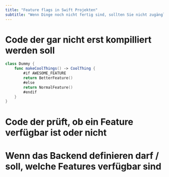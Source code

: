 ```yaml
---
title: "Feature flags in Swift Projekten"
subtitle: "Wenn Dinge noch nicht fertig sind, sollten Sie nicht zugänglich sein. Wie lässt sich das auf die simpleste Weise realisieren?"
---
```


# Code der gar nicht erst kompilliert werden soll

```swift
class Dummy {
    func makeCoolThings() -> CoolThing {
        #if AWESOME_FEATURE
        return BetterFeature()
        #else
        return NormalFeature()
        #endif
    }
}
```

# Code der prüft, ob ein Feature verfügbar ist oder nicht

# Wenn das Backend definieren darf / soll, welche Features verfügbar sind


